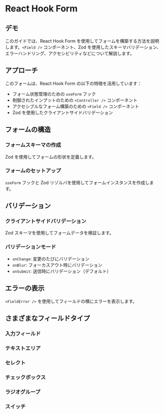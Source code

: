 # React Hook Form

## デモ

このガイドでは、React Hook Form を使用してフォームを構築する方法を説明します。`<Field />` コンポーネント、Zod を使用したスキーマバリデーション、エラーハンドリング、アクセシビリティなどについて解説します。

## アプローチ

このフォームは、React Hook Form の以下の特徴を活用しています：

- フォーム状態管理のための `useForm` フック
- 制御されたインプットのための `<Controller />` コンポーネント
- アクセシブルなフォーム構築のための `<Field />` コンポーネント
- Zod を使用したクライアントサイドバリデーション

## フォームの構造

### フォームスキーマの作成

Zod を使用してフォームの形状を定義します。

### フォームのセットアップ

`useForm` フックと Zod リゾルバを使用してフォームインスタンスを作成します。

## バリデーション

### クライアントサイドバリデーション

Zod スキーマを使用してフォームデータを検証します。

### バリデーションモード

- `onChange`: 変更のたびにバリデーション
- `onBlur`: フォーカスアウト時にバリデーション
- `onSubmit`: 送信時にバリデーション（デフォルト）

## エラーの表示

`<FieldError />` を使用してフィールドの横にエラーを表示します。

## さまざまなフィールドタイプ

### 入力フィールド
### テキストエリア
### セレクト
### チェックボックス
### ラジオグループ
### スイッチ
